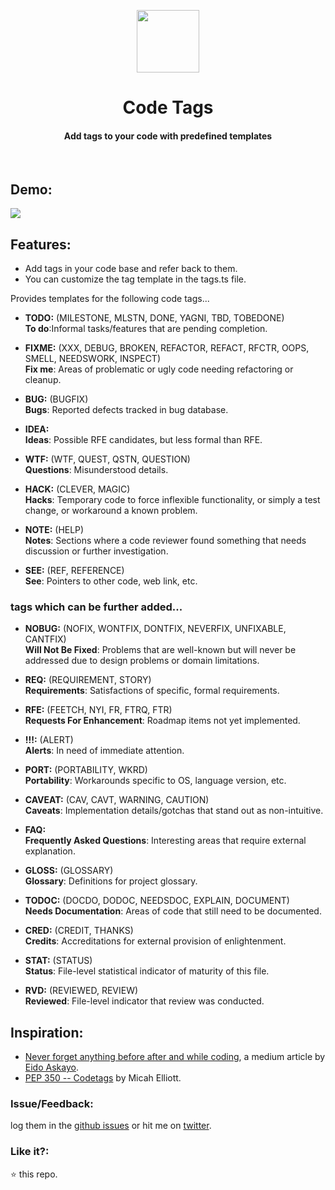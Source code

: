 <p align="center">
  <img src="https://user-images.githubusercontent.com/2767425/31160386-9eff2882-a8ed-11e7-8f57-a0e48bfbd4ba.png" height="100px"/>
  <h1 align="center">Code Tags</h1>
  <h4 align="center">Add tags to your code with predefined templates</h4>
  <br>
</p>

## Demo:
  <img src="https://user-images.githubusercontent.com/2767425/31217786-cc0ec5ce-a9d5-11e7-943c-2a6a103477d8.gif" />

## Features:

* Add tags in your code base and refer back to them.
* You can customize the tag template in the tags.ts file.

Provides templates for the following code tags...

* **TODO:** (MILESTONE, MLSTN, DONE, YAGNI, TBD, TOBEDONE) <br> **To do**:Informal tasks/features that are pending completion.

* **FIXME:** (XXX, DEBUG, BROKEN, REFACTOR, REFACT, RFCTR, OOPS, SMELL, NEEDSWORK, INSPECT) <br> **Fix me**: Areas of problematic or ugly code needing refactoring or cleanup.

* **BUG:** (BUGFIX) <br> **Bugs**: Reported defects tracked in bug database.

* **IDEA:** <br> **Ideas**: Possible RFE candidates, but less formal than RFE.

* **WTF:** (WTF, QUEST, QSTN, QUESTION) <br>
**Questions**: Misunderstood details.

* **HACK:** (CLEVER, MAGIC) <br> **Hacks**: Temporary code to force inflexible functionality, or simply a test change, or workaround a known problem.

* **NOTE:** (HELP) <br> **Notes**: Sections where a code reviewer found something that needs discussion or further investigation.

* **SEE:** (REF, REFERENCE) <br> **See**: Pointers to other code, web link, etc.

### tags which can be further added...

* **NOBUG:** (NOFIX, WONTFIX, DONTFIX, NEVERFIX, UNFIXABLE, CANTFIX) <br> **Will Not Be Fixed**: Problems that are well-known but will never be addressed due to design problems or domain limitations.

* **REQ:** (REQUIREMENT, STORY) <br> **Requirements**: Satisfactions of specific, formal requirements.

* **RFE:** (FEETCH, NYI, FR, FTRQ, FTR) <br> **Requests For Enhancement**: Roadmap items not yet implemented.

* **!!!:** (ALERT) <br>
**Alerts**: In need of immediate attention.

* **PORT:** (PORTABILITY, WKRD) <br> **Portability**: Workarounds specific to OS, language version, etc.

* **CAVEAT:** (CAV, CAVT, WARNING, CAUTION) <br> **Caveats**: Implementation details/gotchas that stand out as non-intuitive.

* **FAQ:** <br> **Frequently Asked Questions**: Interesting areas that require external explanation.

* **GLOSS:** (GLOSSARY) <br> **Glossary**: Definitions for project glossary.

* **TODOC:** (DOCDO, DODOC, NEEDSDOC, EXPLAIN, DOCUMENT) <br> **Needs Documentation**: Areas of code that still need to be documented.

* **CRED:** (CREDIT, THANKS) <br> **Credits**: Accreditations for external provision of enlightenment.

* **STAT:** (STATUS) <br> **Status**: File-level statistical indicator of maturity of this file.

* **RVD:** (REVIEWED, REVIEW) <br> **Reviewed**: File-level indicator that review was conducted.

## Inspiration:

* [Never forget anything before after and while coding](https://hackernoon.com/never-forget-anything-before-after-and-while-coding-98d187ae4cf1), a medium article by [Eido Askayo](https://mediu.com/eido.askayo).
* [PEP 350 -- Codetags](https://www.python.org/dev/peps/pep-0350/) by Micah Elliott.

### Issue/Feedback:

log them in the [github issues](https://github.com/cg-cnu/vscode-codetags/issues) or hit me on [twitter](https://twitter.com/CgCnu).

### Like it?:

:star: this repo.